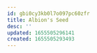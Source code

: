 ```yaml
---
id: gbi0cy3kb0l7o097pc60zfr
title: Albion's Seed
desc: ''
updated: 1655505296141
created: 1655505293493
---
```


